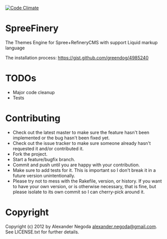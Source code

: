 [![Code Climate](https://codeclimate.com/github/shoponrails/spreefinery_themes.png)](https://codeclimate.com/github/shoponrails/spreefinery_themes)

SpreeFinery
==============

The Themes Engine for Spree+RefineryCMS with support Liquid markup language

The installation process: https://gist.github.com/greendog/4985240

TODOs
=====

* Major code cleanup
* Tests


Contributing
==============

* Check out the latest master to make sure the feature hasn't been implemented or the bug hasn't been fixed yet.
* Check out the issue tracker to make sure someone already hasn't requested it and/or contributed it.
* Fork the project.
* Start a feature/bugfix branch.
* Commit and push until you are happy with your contribution.
* Make sure to add tests for it. This is important so I don't break it in a future version unintentionally.
* Please try not to mess with the Rakefile, version, or history. If you want to have your own version, or is otherwise necessary, that is fine, but please isolate to its own commit so I can cherry-pick around it.

Copyright
==============

Copyright (c) 2012 by Alexander Negoda <alexander.negoda@gmail.com>. See LICENSE.txt for further details.
